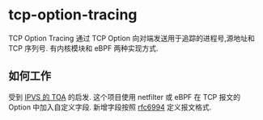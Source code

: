 # tcp-option-tracing

TCP Option Tracing 通过 TCP Option 向对端发送用于追踪的进程号,源地址和 TCP 序列号. 有内核模块和 eBPF 两种实现方式.

## 如何工作

受到 [IPVS 的 TOA](https://github.com/alibaba/LVS/blob/2c7f867baada4cc00226f492c65f6e6f22cbb2d1/kernel/net/netfilter/ipvs/ip_vs_proto_tcp.c#L732) 的启发. 这个项目使用 netfilter 或 eBPF 在 TCP 报文的 Option 中加入自定义字段. 新增字段按照 [rfc6994](https://datatracker.ietf.org/doc/rfc6994/) 定义报文格式.
